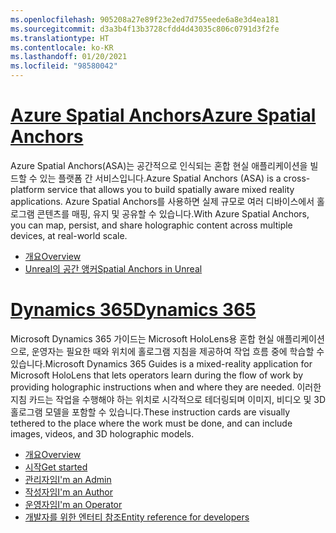 ```yaml
---
ms.openlocfilehash: 905208a27e89f23e2ed7d755eede6a8e3d4ea181
ms.sourcegitcommit: d3a3b4f13b3728cfdd4d43035c806c0791d3f2fe
ms.translationtype: HT
ms.contentlocale: ko-KR
ms.lasthandoff: 01/20/2021
ms.locfileid: "98580042"
---
```

# <a name="azure-spatial-anchors"></a>[<span data-ttu-id="7772c-101">Azure Spatial Anchors</span><span class="sxs-lookup"><span data-stu-id="7772c-101">Azure Spatial Anchors</span></span>](#tab/asa)

<span data-ttu-id="7772c-102">Azure Spatial Anchors(ASA)는 공간적으로 인식되는 혼합 현실 애플리케이션을 빌드할 수 있는 플랫폼 간 서비스입니다.</span><span class="sxs-lookup"><span data-stu-id="7772c-102">Azure Spatial Anchors (ASA) is a cross-platform service that allows you to build spatially aware mixed reality applications.</span></span> <span data-ttu-id="7772c-103">Azure Spatial Anchors를 사용하면 실제 규모로 여러 디바이스에서 홀로그램 콘텐츠를 매핑, 유지 및 공유할 수 있습니다.</span><span class="sxs-lookup"><span data-stu-id="7772c-103">With Azure Spatial Anchors, you can map, persist, and share holographic content across multiple devices, at real-world scale.</span></span>

* [<span data-ttu-id="7772c-104">개요</span><span class="sxs-lookup"><span data-stu-id="7772c-104">Overview</span></span>](/azure/spatial-anchors/overview) 
* [<span data-ttu-id="7772c-105">Unreal의 공간 앵커</span><span class="sxs-lookup"><span data-stu-id="7772c-105">Spatial Anchors in Unreal</span></span>](../unreal/unreal-azure-spatial-anchors.md) 

# <a name="dynamics-365"></a>[<span data-ttu-id="7772c-106">Dynamics 365</span><span class="sxs-lookup"><span data-stu-id="7772c-106">Dynamics 365</span></span>](#tab/D365)

<span data-ttu-id="7772c-107">Microsoft Dynamics 365 가이드는 Microsoft HoloLens용 혼합 현실 애플리케이션으로, 운영자는 필요한 때와 위치에 홀로그램 지침을 제공하여 작업 흐름 중에 학습할 수 있습니다.</span><span class="sxs-lookup"><span data-stu-id="7772c-107">Microsoft Dynamics 365 Guides is a mixed-reality application for Microsoft HoloLens that lets operators learn during the flow of work by providing holographic instructions when and where they are needed.</span></span> <span data-ttu-id="7772c-108">이러한 지침 카드는 작업을 수행해야 하는 위치로 시각적으로 테더링되며 이미지, 비디오 및 3D 홀로그램 모델을 포함할 수 있습니다.</span><span class="sxs-lookup"><span data-stu-id="7772c-108">These instruction cards are visually tethered to the place where the work must be done, and can include images, videos, and 3D holographic models.</span></span>

* [<span data-ttu-id="7772c-109">개요</span><span class="sxs-lookup"><span data-stu-id="7772c-109">Overview</span></span>](/dynamics365/mixed-reality/guides/) 
* [<span data-ttu-id="7772c-110">시작</span><span class="sxs-lookup"><span data-stu-id="7772c-110">Get started</span></span>](/dynamics365/mixed-reality/guides/get-started) 
* [<span data-ttu-id="7772c-111">관리자임</span><span class="sxs-lookup"><span data-stu-id="7772c-111">I'm an Admin</span></span>](/dynamics365/mixed-reality/guides/setup)
* [<span data-ttu-id="7772c-112">작성자임</span><span class="sxs-lookup"><span data-stu-id="7772c-112">I'm an Author</span></span>](/dynamics365/mixed-reality/guides/authoring-overview) 
* [<span data-ttu-id="7772c-113">운영자임</span><span class="sxs-lookup"><span data-stu-id="7772c-113">I'm an Operator</span></span>](/dynamics365/mixed-reality/guides/operator-overview) 
* [<span data-ttu-id="7772c-114">개발자를 위한 엔터티 참조</span><span class="sxs-lookup"><span data-stu-id="7772c-114">Entity reference for developers</span></span>](/dynamics365/mixed-reality/guides/developer-entity-reference)